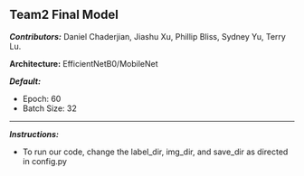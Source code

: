 ## Team2 Final Model


***Contributors:*** Daniel Chaderjian, Jiashu Xu, Phillip Bliss, Sydney Yu, Terry Lu.


**Architecture:** EfficientNetB0/MobileNet


***Default:***
  - Epoch: 60
  - Batch Size: 32
  
---

***Instructions:***

- To run our code, change the label_dir, img_dir, and save_dir as directed in config.py



